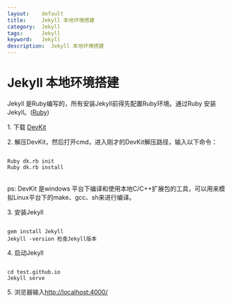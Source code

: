 ```yaml
---
layout:    default
title:     Jekyll 本地环境搭建
category:  Jekyll
tags:      Jekyll
keyword:   Jekyll
description:  Jekyll 本地环境搭建
---
```


<div class="post-con">
<h1>Jekyll 本地环境搭建</h1>

<p>Jekyll 是Ruby编写的，所有安装Jekyll前得先配置Ruby环境。通过Ruby 安装 Jekyll。(<a href="http://rubyinstaller.org/downloads/">Ruby</a>)</p>
<p>1. 下载 <a href="http://rubyinstaller.org/downloads/">DevKit</a></p>
<p>2. 解压DevKit，然后打开cmd，进入刚才的DevKit解压路径，输入以下命令：
<pre><code class="ruby">
Ruby dk.rb init 
Ruby dk.rb install 
</code></pre><br>
ps: DevKit 是windows 平台下编译和使用本地C/C++扩展包的工具，可以用来模拟Linux平台下的make、gcc、sh来进行编译。
</p>
<p>3. 安装Jekyll
<pre><code class="ruby">
gem install Jekyll
Jekyll -version 检查Jekyll版本
</code></pre>	
</p>	
<p>4. 启动Jekyll
<pre><code class="ruby">
cd test.github.io
Jekyll serve
</code></pre>
<p>
<p>5. 浏览器输入<a target="_blank" href="http://localhost:4000/">http://localhost:4000/</a></p>
</div>
